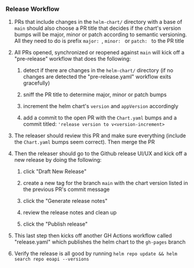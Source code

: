 ### Release Workflow

1. PRs that include changes in the `helm-chart/` directory with a base of `main` should also choose a PR 
title that decides if the chart's version bumps will be major, minor or patch according to semantic versioning. 
All they need to do is prefix `major: `, `minor: ` or `patch: ` to the PR title


2. All PRs opened, synchronized or reopened against `main` will kick off a "pre-release" workflow that does the following:

   1. detect if there are changes in the `helm-chart/` directory (if no changes are detected the "pre-release.yaml" workflow exits gracefully)
   
   2. sniff the PR title to determine major, minor or patch bumps
   
   3. increment the helm chart's `version` and `appVersion` accordingly
 
   4. add a commit to the open PR with the `Chart.yaml` bumps and a commit titled: `'release version to v<version-increment>`


3. The releaser should review this PR and make sure everything (include the `Chart.yaml` bumps seem correct). Then merge the PR


3. Then the releaser should go to the Github release UI/UX and kick off a new release by doing the following:

   1. click "Draft New Release"
   
   2. create a new tag for the branch `main` with the chart version listed in the previous PR's commit message
   
   3. click the "Generate release notes"
   
   4. review the release notes and clean up
   
   5. click the "Publish release"


5. This last step then kicks off another GH Actions workflow called "release.yaml" which publishes the helm chart to the
`gh-pages`  branch


6. Verify the release is all good by running `helm repo update && helm search repo eoapi --versions`